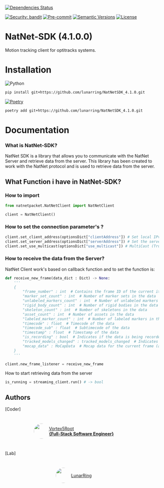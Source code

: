 
[![Dependencies Status](https://img.shields.io/badge/dependencies-up%20to%20date-brightgreen.svg)](https://github.com/Vortex5Root/NatNetSDK_4.1.0/pulls?utf8=%E2%9C%93&q=is%3Apr%20author%3Aapp%2Fdependabot)

[![Security: bandit](https://img.shields.io/badge/security-bandit-green.svg)](https://github.com/PyCQA/bandit)
[![Pre-commit](https://img.shields.io/badge/pre--commit-enabled-brightgreen?logo=pre-commit&logoColor=white)](https://github.com/Vortex5Root/NatNetSDK_4.1.0/blob/master/.pre-commit-config.yaml)
[![Semantic Versions](https://img.shields.io/badge/%20%20%F0%9F%93%A6%F0%9F%9A%80-semantic--versions-e10079.svg)](https://github.com/Vortex5Root/NatNetSDK_4.1.0/releases)
[![License](https://img.shields.io/github/license/Vortex5Root/NatNetSDK_4.1.0)](./LICENSE)

# NatNet-SDK (4.1.0.0)

Motion tracking client for optitracks systems.

# Installation

![Python](https://img.shields.io/badge/python-3670A0?style=for-the-badge&logo=python&logoColor=ffdd54)
```bash
pip install git+https://github.com/lunarring/NatNetSDK_4.1.0.git
```

[![Poetry](https://img.shields.io/endpoint?url=https://python-poetry.org/badge/v0.json)](https://python-poetry.org/)
```bash
poetry add git+https://github.com/lunarring/NatNetSDK_4.1.0.git
```

# Documentation

### What is NatNet-SDK?

NatNet SDK is a library that allows you to communicate with the NatNet Server and retrieve data from the server. This library has been created to work with the NatNet protocol and is used to retrieve data from the server.

## What Function i have in NatNet-SDK?

### How to import
```python
from natnetpacket.NatNetClient import NatNetClient

client = NatNetClient()
```

### How to set the connection parameter's ?

```python
client.set_client_address(optionsDict["clientAddress"]) # Set local IPv4 from the machine you are using to communicate to the NatNet Server 
client.set_server_address(optionsDict["serverAddress"]) # Set the server IPv4 from the machine running the NatNet Server
client.set_use_multicast(optionsDict["use_multicast"]) # MultiCast (True) / UniCast (False)
```

### How to receive the data from the Server?

NatNet Client work's based on callback function and to set the function is:

```python
def receive_new_frame(data_dict : Dict) -> None:
    '''
    {
        "frame_number" : int  # Contains the frame ID of the current iteration
        "marker_set_count" : int  # Number of marker sets in the data
        "unlabeled_markers_count" : int  # Number of unlabeled markers in the data
        "rigid_body_count" : int  # Number of rigid bodies in the data
        "skeleton_count" : int  # Number of skeletons in the data
        "asset_count" : int  # Number of assets in the data
        "labeled_marker_count" : int  # Number of labeled markers in the data
        "timecode" : float  # Timecode of the data
        "timecode_sub" : float  # Subtimecode of the data
        "timestamp" : float  # Timestamp of the data
        "is_recording" : bool  # Indicates if the data is being recorded
        "tracked_models_changed" : tracked_models_changed  # Indicates if the tracked models have changed
        "mocap_data" : MoCapData  # Mocap data for the current frame (all the information send by the system)
    }
    '''

client.new_frame_listener = receive_new_frame
```

How to start retrieving data from the server

```python
is_running = streaming_client.run() # -> bool
```

## Authors 
[Coder]

<a href="https://github.com/Vortex5Root">
    <div style="display: flex; justify-content: center; align-items: center; height: 100px; width: 450px;">
        <img src=https://avatars.githubusercontent.com/u/102427260?v=4 width=50 style="border-radius: 50%;">
        <a href="https://github.com/Vortex5Root">Vortex5Root <br><b>        {Full-Stack Software Engineer}</b></a>
    </div>
</a>

[Lab]

<a href="https://github.com/lunarring">
    <div style="display: flex; justify-content: center; align-items: center; height: 100px; width: 450px;">
        <img src=https://avatars.githubusercontent.com/u/78172771?s=200&v=4 width=50 style="border-radius: 50%;">
        <a href="https://github.com/lunarring">LunarRing <br></a>
    </div>
</a>
